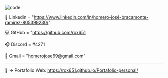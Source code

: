 ![code](https://user-images.githubusercontent.com/96498455/152651016-a89b52f4-7a2f-467d-915f-26b492b7b07a.png)


  :pencil: Linkedin = "https://www.linkedin.com/in/homero-josé-bracamonte-ramirez-805399230/"
  
  :computer: GitHub = "https://github.com/rox651
  
  :headphones: Discord = #4271
  
  :email: Gmail = "homerojose69@gmail.com"
  
  -----------------------------------------------

  :briefcase: -> Portafolio Web: https://rox651.github.io/Portafolio-personal/



